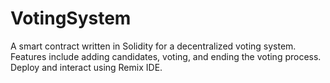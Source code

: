 # VotingSystem
A smart contract written in Solidity for a decentralized voting system. Features include adding candidates, voting, and ending the voting process. Deploy and interact using Remix IDE.
